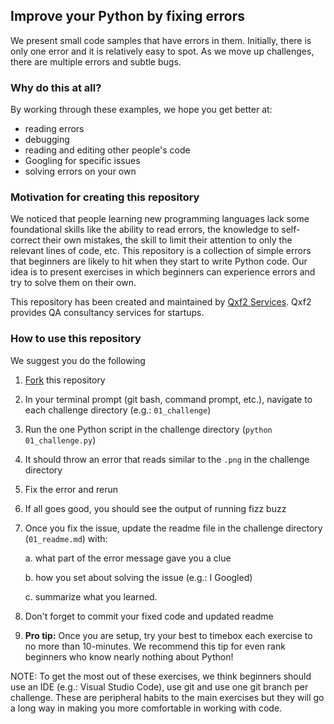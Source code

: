 ## Improve your Python by fixing errors

We present small code samples that have errors in them. Initially, there is only one error and it is relatively easy to spot. As we move up challenges, there are multiple errors and subtle bugs. 

### Why do this at all?

By working through these examples, we hope you get better at:

* reading errors
* debugging
* reading and editing other people's code 
* Googling for specific issues
* solving errors on your own

### Motivation for creating this repository

We noticed that people learning new programming languages lack some foundational skills like the ability to read errors, the knowledge to self-correct their own mistakes, the skill to limit their attention to only the relevant lines of code, etc. This repository is a collection of simple errors that beginners are likely to hit when they start to write Python code. Our idea is to present exercises in which beginners can experience errors and try to solve them on their own. 

This repository has been created and maintained by [Qxf2 Services](https://www.qxf2.com/?utm_source=wftiswronghere&utm_medium=click&utm_campaign=From%20github). Qxf2 provides QA consultancy services for startups.


### How to use this repository
We suggest you do the following

1. [Fork](https://qxf2.com/blog/github-workflow-contributing-code-using-fork/) this repository
2. In your terminal prompt (git bash, command prompt, etc.), navigate to each challenge directory (e.g.: `01_challenge`)
3. Run the one Python script in the challenge directory (`python 01_challenge.py`)
4. It should throw an error that reads similar to the `.png` in the challenge directory
5. Fix the error and rerun
6. If all goes good, you should see the output of running fizz buzz
7. Once you fix the issue, update the readme file in the challenge directory (`01_readme.md`) with:

    a. what part of the error message gave you a clue

    b. how you set about solving the issue (e.g.: I Googled)
    
    c. summarize what you learned. 

8. Don't forget to commit your fixed code and updated readme
9. __Pro tip:__ Once you are setup, try your best to timebox each exercise to no more than 10-minutes. We recommend this tip for even rank beginners who know nearly nothing about Python!   

NOTE: To get the most out of these exercises, we think beginners should use an IDE (e.g.: Visual Studio Code), use git and use one git branch per challenge. These are peripheral habits to the main exercises but they will go a long way in making you more comfortable in working with code. 
